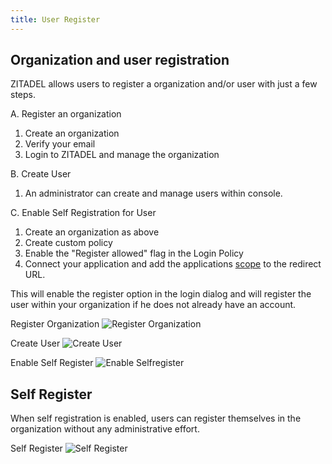 ```yaml
---
title: User Register
---
```


## Organization and user registration

ZITADEL allows users to register a organization and/or user with just a few steps.

A. Register an organization

1.  Create an organization
2.  Verify your email
3.  Login to ZITADEL and manage the organization

B. Create User

1.  An administrator can create and manage users within console.

C. Enable Self Registration for User

1.  Create an organization as above
2.  Create custom policy
3.  Enable the "Register allowed" flag in the Login Policy
4.  Connect your application and add the applications [scope](../apis/openidoauth/scopes) to the redirect URL.

This will enable the register option in the login dialog and will register the user within your organization if he does not already have an account.

Register Organization
![Register Organization](/img/register.gif)

Create User
![Create User](/img/create-user.gif)

Enable Self Register
![Enable Selfregister](/img/enable-selfregister.gif)

## Self Register

When self registration is enabled, users can register themselves in the organization without any administrative effort.

Self Register
![Self Register](/img/self-register.gif)
